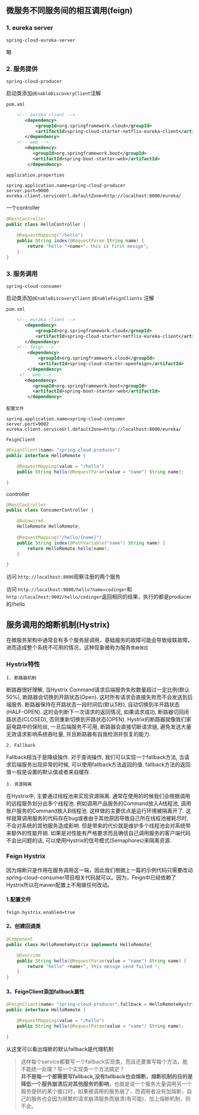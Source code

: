## 微服务不同服务间的相互调用(feign)

### 1. eureka server

`spring-cloud-eureka-server`

略

### 2. 服务提供

`spring-cloud-producer`

启动类添加`@EnableDiscoveryClient`注解

`pom.xml`
```xml
	<!-- euraka client -->
       <dependency>
           <groupId>org.springframework.cloud</groupId>
           <artifactId>spring-cloud-starter-netflix-eureka-client</artifactId>
       </dependency>
	<!-- web -->
	   <dependency>
	      <groupId>org.springframework.boot</groupId>
	      <artifactId>spring-boot-starter-web</artifactId>
   		</dependency>
```

`application.properties`
```properties
spring.application.name=spring-cloud-producer
server.port=9000
eureka.client.serviceUrl.defaultZone=http://localhost:8000/eureka/
```

一个controller
```java
@RestController
public class HelloController {
	
    @RequestMapping("/hello")
    public String index(@RequestParam String name) {
        return "hello "+name+"，this is first messge";
    }
}
```

### 3. 服务调用

`spring-cloud-consumer`

启动类添加`@EnableDiscoveryClient`  `@EnableFeignClients` 注解

`pom.xml`
```xml
	<!-- euraka client -->
       <dependency>
           <groupId>org.springframework.cloud</groupId>
           <artifactId>spring-cloud-starter-netflix-eureka-client</artifactId>
       </dependency>
	<!-- feign -->
		<dependency>
            <groupId>org.springframework.cloud</groupId>
            <artifactId>spring-cloud-starter-openfeign</artifactId>
        </dependency>
     <!-- web -->
	   <dependency>
	      <groupId>org.springframework.boot</groupId>
	      <artifactId>spring-boot-starter-web</artifactId>
   		</dependency>
```

`配置文件`
```properties
spring.application.name=spring-cloud-consumer
server.port=9002
eureka.client.serviceUrl.defaultZone=http://localhost:8000/eureka/
```

`FeignClient`
```java
@FeignClient(name= "spring-cloud-producer")
public interface HelloRemote {

    @RequestMapping(value = "/hello")
    public String hello(@RequestParam(value = "name") String name);

}
```

controller
```java
@RestController
public class ConsumerController {

    @Autowired
    HelloRemote HelloRemote;
	
    @RequestMapping("/hello/{name}")
    public String index(@PathVariable("name") String name) {
        return HelloRemote.hello(name);
    }

}
```

访问 `http://localhost:8000`观察注册的两个服务

访问 `http://localhost:9000/hello?name=codinger`和`http://localhost:9002/hello/codinger`返回相同的结果，执行的都是producer的/hello

## 服务调用的熔断机制(Hystrix)

在微服务架构中通常会有多个服务层调用，基础服务的故障可能会导致级联故障，进而造成整个系统不可用的情况，这种现象被称为服务`雪崩效应`

### Hystrix特性

`1. 断路器机制`

断路器很好理解, 当Hystrix Command请求后端服务失败数量超过一定比例(默认50%), 断路器会切换到开路状态(Open). 这时所有请求会直接失败而不会发送到后端服务. 断路器保持在开路状态一段时间后(默认5秒), 自动切换到半开路状态(HALF-OPEN). 这时会判断下一次请求的返回情况, 如果请求成功, 断路器切回闭路状态(CLOSED), 否则重新切换到开路状态(OPEN). Hystrix的断路器就像我们家庭电路中的保险丝, 一旦后端服务不可用, 断路器会直接切断请求链, 避免发送大量无效请求影响系统吞吐量, 并且断路器有自我检测并恢复的能力.

`2. Fallback`

Fallback相当于是降级操作. 对于查询操作, 我们可以实现一个fallback方法, 当请求后端服务出现异常的时候, 可以使用fallback方法返回的值. fallback方法的返回值一般是设置的默认值或者来自缓存.

`3. 资源隔离`

在Hystrix中, 主要通过线程池来实现资源隔离. 通常在使用的时候我们会根据调用的远程服务划分出多个线程池. 例如调用产品服务的Command放入A线程池, 调用账户服务的Command放入B线程池. 这样做的主要优点是运行环境被隔离开了. 这样就算调用服务的代码存在bug或者由于其他原因导致自己所在线程池被耗尽时, 不会对系统的其他服务造成影响. 但是带来的代价就是维护多个线程池会对系统带来额外的性能开销. 如果是对性能有严格要求而且确信自己调用服务的客户端代码不会出问题的话, 可以使用Hystrix的信号模式(Semaphores)来隔离资源.

### Feign Hystrix

因为熔断只是作用在服务调用这一端，因此我们根据上一篇的示例代码只需要改动spring-cloud-consumer项目相关代码就可以。因为，Feign中已经依赖了Hystrix所以在maven配置上不用做任何改动。

#### 1.配置文件
```properties
feign.hystrix.enabled=true
```

#### 2、创建回调类
```java
@Component
public class HelloRemoteHystrix implements HelloRemote{

    @Override
    public String hello(@RequestParam(value = "name") String name) {
        return "hello" +name+", this messge send failed ";
    }
}
```

#### 3、FeignClient添加fallback属性
```java
@FeignClient(name= "spring-cloud-producer",fallback = HelloRemoteHystrix.class)
public interface HelloRemote {

    @RequestMapping(value = "/hello")
    public String hello(@RequestParam(value = "name") String name);

}
```

从这里可以看出熔断的默认fallback是代理机制

>这样每个service都要写一个fallback实现类，而且还要重写每个方法，能不能统一处理？写一个实现类一个方法搞定？   
>**并不是每一个都需要写fallback,没有fallback也会熔断，熔断机制的目的是降低一个服务崩溃后对其他服务的影响**，也就是说一个服务大量调用另一个服务提供的某个接口时，如果被调用的服务崩了，而调用者没有加熔断，自己的服务也会因为频繁的请求崩溃服务而崩溃(有可能)，加上熔断机制，则不会。







